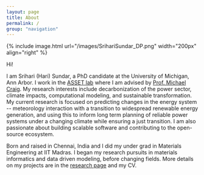 ```yaml
---
layout: page
title: About
permalink: /
group: "navigation"
---
```


{% include image.html url="/images/SrihariSundar_DP.png" width="200px" align="right" %}

Hi!

I am Srihari (Hari) Sundar, a PhD candidate at the University of Michigan, Ann Arbor. I work in the [ASSET lab](https://www.assetlab.org) where I am advised by [Prof. Michael Craig](https://seas.umich.edu/research/faculty/michael-craig).
My research interests include decarbonization of the power sector, climate impacts, computational modeling, and sustainable transformation. My current research is focused on predicting changes in the energy system -- meteorology interaction with a transition to widespread renewable energy generation, and using this to inform long term planning of reliable power systems under a changing climate while ensuring a just transition. I am also passionate about building scalable software and contributing to the open-source ecosystem.

Born and raised in Chennai, India and I did my under grad in Materials Engineering at IIT Madras. I began my research pursuits in materials informatics and data driven modeling, before changing fields. More details on my projects are in the [research page](/research) and my CV.
